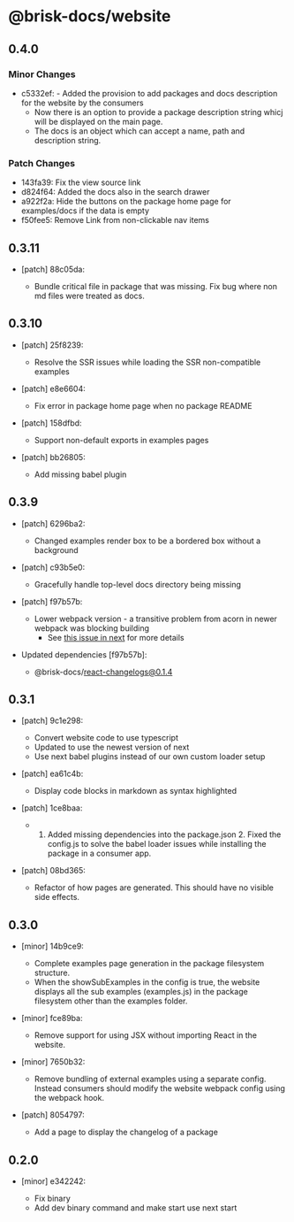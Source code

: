 # @brisk-docs/website

## 0.4.0
### Minor Changes

- c5332ef: - Added the provision to add packages and docs description for the website by the consumers
  - Now there is an option to provide a package description string whicj will be displayed on the main page.
  - The docs is an object which can accept a name, path and description string.
  
### Patch Changes

- 143fa39: Fix the view source link
- d824f64: Added the docs also in the search drawer
- a922f2a: Hide the buttons on the package home page for examples/docs if the data is empty
- f50fee5: Remove Link from non-clickable nav items

## 0.3.11
- [patch] 88c05da:

  - Bundle critical file in package that was missing. Fix bug where non md files were treated as docs.

## 0.3.10
- [patch] 25f8239:

  - Resolve the SSR issues while loading the SSR non-compatible examples
- [patch] e8e6604:

  - Fix error in package home page  when no package README
- [patch] 158dfbd:

  - Support non-default exports in examples pages
- [patch] bb26805:

  - Add missing babel plugin

## 0.3.9

- [patch] 6296ba2:

  - Changed examples render box to be a bordered box without a background

- [patch] c93b5e0:

  - Gracefully handle top-level docs directory being missing

- [patch] f97b57b:

  - Lower webpack version - a transitive problem from acorn in newer webpack was blocking building
    - See [this issue in next](https://github.com/zeit/next.js/issues/6240) for more details

- Updated dependencies [f97b57b]:
  - @brisk-docs/react-changelogs@0.1.4

## 0.3.1

- [patch] 9c1e298:

  - Convert website code to use typescript
  - Updated to use the newest version of next
  - Use next babel plugins instead of our own custom loader setup

- [patch] ea61c4b:

  - Display code blocks in markdown as syntax highlighted

- [patch] 1ce8baa:

  - 1. Added missing dependencies into the package.json 2. Fixed the config.js to solve the babel loader issues while installing the package in a consumer app.

- [patch] 08bd365:

  - Refactor of how pages are generated. This should have no visible side effects.

## 0.3.0

- [minor] 14b9ce9:

  - Complete examples page generation in the package filesystem structure.
  - When the showSubExamples in the config is true, the website displays all the sub examples (examples.js)
    in the package filesystem other than the examples folder.

- [minor] fce89ba:

  - Remove support for using JSX without importing React in the website.

- [minor] 7650b32:

  - Remove bundling of external examples using a separate config. Instead consumers should modify the website webpack config using the webpack hook.

- [patch] 8054797:

  - Add a page to display the changelog of a package

## 0.2.0

- [minor] e342242:

  - Fix binary
  - Add dev binary command and make start use next start
